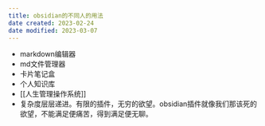 ```yaml
---
title: obsidian的不同人的用法
date created: 2023-02-24
date modified: 2023-03-07
---
```

- markdown编辑器  
- md文件管理器  
- 卡片笔记盒  
- 个人知识库  
- [[人生管理操作系统]]
- 复杂度层层递进。有限的插件，无穷的欲望。obsidian插件就像我们那该死的欲望，不能满足便痛苦，得到满足便无聊。
